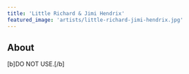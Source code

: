 ```yaml
---
title: 'Little Richard & Jimi Hendrix'
featured_image: 'artists/little-richard-jimi-hendrix.jpg'
---
```


## About

[b]DO NOT USE.[/b]
